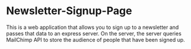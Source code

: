 # Newsletter-Signup-Page
This is a web application that allows you to sign up to a newsletter and passes that data to an express server. On the server, the server queries MailChimp API to store the audience of people that have been signed up. 
